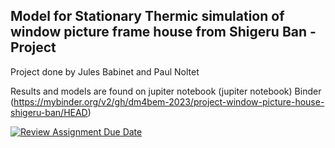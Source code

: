 ## Model for Stationary Thermic simulation of window picture frame house from Shigeru Ban - Project 

Project done by Jules Babinet and Paul Noltet

Results and models are found on jupiter notebook (jupiter notebook)
Binder (https://mybinder.org/v2/gh/dm4bem-2023/project-window-picture-house-shigeru-ban/HEAD)

[![Review Assignment Due Date](https://classroom.github.com/assets/deadline-readme-button-24ddc0f5d75046c5622901739e7c5dd533143b0c8e959d652212380cedb1ea36.svg)](https://classroom.github.com/a/DMXliQ2x)
